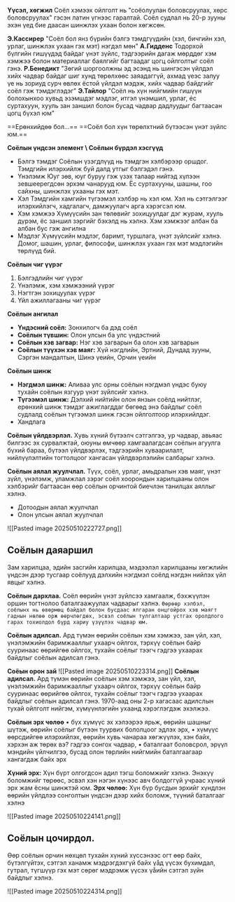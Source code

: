 

**Үүсэл, хөгжил**
Соёл хэмээх ойлголт нь "соёолуулан боловсруулах, хөрс боловсруулах" гэсэн латин үгнээс гаралтай. Соёл судлал нь 20-р зууны эхэн үед бие даасан шинжлэх ухаан болон хөгжсөн.

**Э.Кассирер**
"Соёл бол янз бүрийн бэлгэ тэмдгүүдийн (хэл, бичгийн хэл, урлаг, шинжлэх ухаан гэх мэт) нэгдэл мөн"
**А.Гидденс**
Тодорхой бүлгийн гишүүдэд байдаг үнэт зүйлс, тэдгээрийн дагаж мөрддөг хэм хэмжээ болон материаллаг баялгийг багтаадаг цогц ойлголтыг соёл гэнэ.
**Р.Бенедикт**
"Зөгий шоргоолжны эд эсэнд нь шингэсэн үйлдэл хийх чадвар байдаг шиг хунд төрөлхөөс заяадаггүй, ахмад үеэс залуу үе нь зориуд сурч өвлөх ёстой үйлдэл мэдэж, хийх чадвар байдгийг соёл гэж тэмдэглэдэг"
**Э.Тайлор**
"Соёл нь хүн нийгмийн гишүүн болохынхоо хувьд эзэмшдэг мэдлэг, итгэл үнэмшил, урлаг, éc суртахуун, хууль зан заншил болон бусад чадвар дадлуудыг багтаасан цогц бүхэл юм"

==Ерөнхийдөө бол...==
==Соёл бол хүн төрөлхтний бүтээсэн үнэт зүйлс юм.==


**Соёлын үндсэн элемент \ Соёлын бүрдэл хэсгүүд**
- Бэлгэ тэмдэг
Соёлын үзэгдлүүд нь тэмдгэн хэлбэрээр оршдог. Тэмдгийн илэрхийлж буй далд утгыг бэлгэдэл гэнэ.
- Үнэлэмж
Юуг зөв, юуг буруу гэж үзэх талаар нийтэд хүлээн зевшеерегдсөн эрхэм чанарууд юм. Ёс суртахууны, шашны, гоо сайхны, шинжлэх ухааны гэх мэт.
- Хэл
Тэмдгийн хамгийн түгээмэл хэлбэр нь хэл юм. Хэл нь сэтгэлгээг илэрхийлэгч, хадгалагч, дамжуулагч арга хэрэгсэл юм.
- Хэм хэмжээ
Хүмүүсийн зан төлөвийг зохицуулдаг дэг журам, хууль дүрэм, ёс заншил зэргийг бэхэлд нь хэлнэ. Хэм хэмжээг албан ба албан бус гэж ангилна
- Мэдлэг
Хүмүүсийн мэдлэг, баримт, туршлага, үнэт зүйлсийг хэлнэ. Домог, шашин, урлаг, философи, шинжлэх ухаан гэх мэт мэдлэгийн төрлүүд бий.

**Соёлын чиг үүрэг**
1. Бэлгэдлийн чиг үүрэг
2. Үнэлэмж, хэм хэмжээний үүрэг
3. Нэгтгэн зохицуулах үүрэг
4. Үйл ажиллагааны чиг үүрэг

**Соёлын ангилал**
- **Үндэсний соёл:** Зонхилогч ба дэд соёл
- **Соёлын түвшин:** Олон улсын ба улс үндэстний
- **Соёлын хэв загвар:** Нэг хэв загварын ба олон хэв загварын
- **Соёлын түүхэн хэв маяг:** Хүй нэгдлийн, Эртний, Дундад зууны, Сэргэн мандалтын, Шинэ үеийн, Орчин үеийн

**Соёлын шинж**
- **Нэгдмэл шинж:** Аливаа улс орны соёлын нэгдмэл үндэс буюу тухайн соёлын язгуур үнэт зүйлсийг хэлнэ.
- **Түгээмэл шинж:** Дэлхий нийтийн олон янзын соёлд нийтлэг, ерөнхий шинж тэмдэг ажиглагддаг бөгөөд энэ байдлыг соёл судлалд соёлын түгээмэл шинж гэсэн ойлголтоор илэрхийлдэг.
- Хандлага

**Соёлын үйлдвэрлэл.** Хувь хүний бүтээлч сэтгэлгээ, ур чадвар, авьяас билгээс эх сурвалжтай, оюуны өмчөөр хамгаалагдсан соёлын агуулга бүхий бараа, бүтээл үйлдвэрлэх, тэдгээрийн хуваарилалт, нийлүүлэлтийн тогтолцоог хангасан үйлдвэрлэлийн салбарыг хэлнэ.

**Соёлын аялал жуулчлал.** Түүх, соёл, урлаг, амьдралын хэв маяг, үнэт зүйл, үнэлэмж, уламжлал зэрэг соёл хоорондын харилцааны олон хэлбэрийг багтаасан өөр соёлын орчинтой биечлэн танилцах аяллыг хэлнэ.
- Дотоодын аялал жуулчлал
- Олон улсын аялал жуулчлал

![[Pasted image 20250510222727.png]]




## Соёлын даяаршил

Зам харилцаа, эдийн засгийн харилцаа, мэдээлэл харилцааны хөгжлийн үндсэн дээр тусгаар соёлууд дэлхийн нэгдмэл соёлд нэгдэн нийлэх үйл явцыг хэлнэ.

**Соёлын дархлаа.** Соёл өөрийн үнэт зүйлсээ хамгаалж, бэхжүүлэн оршин тогтнолоо баталгаажуулах чадварыг хэлнэ.
`Өөрөөр хэлбэл, соёлынх нь өвөрмөц байдал болон бусдаас ялгаран онцгойрох хэв маягт гаднын нөлөө орж өөрчлөгдөх, эсвэл соёлын тулгалтаар устгах оролдлого гарах тохиолдол бүрд хариу үзүүлэх чадвар юм.`

**Соёлын адилсал.** Ард түмэн өөрийн соёлын хэм хэмжээ, зан үйл, хэл, үнэлэмжийн баримжааллыг ухаарч ойлгох, тэрхүү соёлын байр сууринаас өөрийгөө ойлгох, тухайн соёлыг тээгч гэдгээ ухаарах байдлыг соёлын адилсал гэнэ.

**Соёын орон зай**
![[Pasted image 20250510223314.png]]
**Соёлын адилсал.** Ард түмэн өөрийн соёлын хэм хэмжээ, зан үйл, хэл, үнэлэмжийн баримжааллыг ухаарч ойлгох, тэрхүү соёлын байр сууринаас өөрийгөө ойлгох, тухайн соёлыг тээгч гэдгээ ухаарах байдлыг соёлын адилсал гэнэ. 1970-аад оны 2-р хагасаас адилслын тухай ойлголт нийгэм, хүмүүнлэгийн ухаанд хэрэглэгдэж эхэлжээ.


**Соёлын эрх чөлөө**
• бүх хүмүүс эх хэлээрээ ярьж, өөрийн шашныг шүтэж, өөрийн соёлыг бүтээн туурвих бололцоог эдлэх эрх,
• хүмүүс өөрсдийгөө илэрхийлэх, өөрийн хувь чанараа хөгжүүлэх, хэн байх, хэрхэн аж төрөх вэ? гэдгээ сонгох чадвар,
• баталгаат боловсрол, эрүүл мэндийн үйлчилгээ, бусад олон төрлийн нийгмийн баталгаагаар хангагдаж байх эрх

**Хүний эрх:** Хүн бүрт олгогдсон адил тэгш боломжийг хэлнэ. Энэхүү боломжийг төрөөс, эсвэл хэн нэгэн хүнээс авч болдоггүй учраас хүний эрх жам ёсны шинжтэй юм.
**Эрх чөлөө:** Хүн бүр бусдын эрхийг хүндлэн өөрийн үйлдлээ сонголтын үндсэн дээр хийх боломж, түүний баталгааг хэлнэ

![[Pasted image 20250510224141.png]]


## Соёлын цочирдол.
Өөр соёлын орчин нөхцөл тухайн хүний хүссэнээс огт өөр байх, бүтэлгүйтэх, сэтгэл ханамж мэдрэгдэхгүй байх үåд үүсэх бухимдал, гутрал, түгшүүр гэх мэт сөрөг мэдрэмж үүсэх үåийн сэтгэл зүйн байдлыг хэлнэ.

![[Pasted image 20250510224314.png]]

